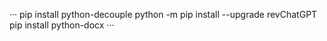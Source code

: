 ···
pip install python-decouple
python -m pip install --upgrade revChatGPT
pip install python-docx
···
